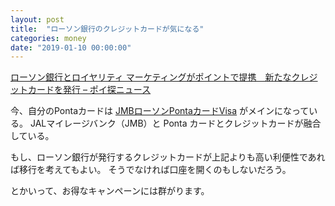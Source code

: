 ```yaml
---
layout: post
title:  "ローソン銀行のクレジットカードが気になる"
categories: money
date: "2019-01-10 00:00:00"
---
```


[ローソン銀行とロイヤリティ マーケティングがポイントで提携　新たなクレジットカードを発行 – ポイ探ニュース](http://www.poitan.jp/archives/43441)

今、自分のPontaカードは [JMBローソンPontaカードVisa](https://www.saisoncard.co.jp/lineup/ca130.html) がメインになっている。
JALマイレージバンク（JMB）と Ponta カードとクレジットカードが融合している。

もし、ローソン銀行が発行するクレジットカードが上記よりも高い利便性であれば移行を考えてもよい。
そうでなければ口座を開くのもしないだろう。

とかいって、お得なキャンペーンには群がります。

